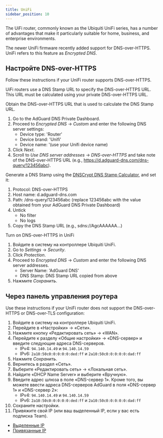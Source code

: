 ```yaml
---
title: UniFi
sidebar_position: 10
---
```


The UiFi router, commonly known as the Ubiquiti UniFi series, has a number of advantages that make it particularly suitable for home, business, and enterprise environments.

The newer UniFi firmware recently added support for DNS-over-HTTPS. UniFi refers to this feature as _Encrypted DNS_.

## Настройте DNS-over-HTTPS

Follow these instructions if your UniFi router supports DNS-over-HTTPS.

UiFi routers use a DNS Stamp URL to specify the DNS-over-HTTPS URL. This URL must be calculated using your private DNS-over-HTTPS URL.

Obtain the DNS-over-HTTPS URL that is used to calculate the DNS Stamp URL.

1. Go to the AdGuard DNS Private Dashboard.
2. Proceed to _Encrypted DNS_ → _Custom_ and enter the following DNS server settings:
    - Device type: 'Router'
    - Device brand: 'Unifi'
    - Device name: '(use your Unifi device name)
3. Click _Next_.
4. Scroll to _Use DNS server addresses_ → _DNS-over-HTTPS_ and take note of the DNS-over-HTTPS URL (e.g., https://d.adguard-dns.com/dns-query/123456abc).

Generate a DNS Stamp using the [DNSCrypt DNS Stamp Calculator](https://dnscrypt.info/stamps/), and set it:

1. Protocol: DNS-over-HTTPS
2. Host name: d.adguard-dns.com
3. Path: /dns-query/123456abc (replace 123456abc with the value obtained from your AdGuard DNS Private Dashboard)
4. Untick
    - No filter
    - No logs
5. Copy the DNS Stamp URL (e.g., sdns://AgcAAAAAA…)

Turn on DNS-over-HTTPS in UniFi

1. Войдите в систему на контроллере Ubiquiti UniFi.
2. Go to _Settings_ → _Security_.
3. Click _Protection_.
4. Proceed to _Encrypted DNS_ → _Custom_ and enter the following DNS server addresses.
    - Server Name: 'AdGuard DNS'
    - DNS Stamp: DNS Stamp URL copied from above
5. Нажмите _Сохранить_.

## Через панель управления роутера

Use these instructions if your UniFi router does not support the DNS-over-HTTPS or DNS-over-TLS configuration:

1. Войдите в систему на контроллере Ubiquiti UniFi.
2. Перейдите в «Настройки» → «Сети».
3. Нажмите кнопку «Редактировать сеть» → «WAN».
4. Перейдите к разделу «Общие настройки» → «DNS-сервер» и введите следующие адреса DNS-серверов.
    - IPv4: `94.140.14.49` и `94.140.14.59`
    - IPv6: `2a10:50c0:0:0:0:0:ded:ff` и `2a10:50c0:0:0:0:0:dad:ff`
5. Нажмите _Сохранить_.
6. Вернитесь в раздел «Сеть».
7. Выберите «Редактировать сеть» → «Локальная сеть».
8. Найдите «DHCP Name Server» и выберите «Вручную».
9. Введите адрес шлюза в поле «DNS-сервер 1». Кроме того, вы можете ввести адреса DNS-серверов AdGuard в поля «DNS-сервер 1» и «DNS-сервер 2»:
    - IPv4: `94.140.14.49` и `94.140.14.59`
    - IPv6: `2a10:50c0:0:0:0:0:ded:ff` и `2a10:50c0:0:0:0:0:dad:ff`
10. Сохраните настройки.
11. Привяжите свой IP (или ваш выделенный IP, если у вас есть подписка Team).

- [Выделенные IP](private-dns/connect-devices/other-options/dedicated-ip.md)
- [Привязанные IP](private-dns/connect-devices/other-options/linked-ip.md)
